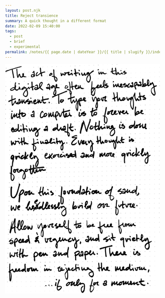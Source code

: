```yaml
---
layout: post.njk
title: Reject transience
summary: A quick thought in a different format
date: 2022-02-09 15:40:00
tags:
  - post
  - brief
  - experimental
permalink: /notes/{{ page.date | dateYear }}/{{ title | slugify }}/index.html
---
```


<img src="/img/blog/2022/digital-transience.png" class="blog-pic" style="max-height:100vh;" alt="An image of a handwritten note that reads: 'The act of writing in this digital age often feels inescapably transient. To type your thoughts into a computer is to forever be editing a draft. Nothing is done with finality. Every thought is quickly exorcised and quickly forgotten. Upon this foundation of sand, we heedlessly build our future. Allow yourself to be free from speed and urgency, and sit quietly with pen and paper. There is freedom in rejecting the medium, ...if only for a moment.'"/>
